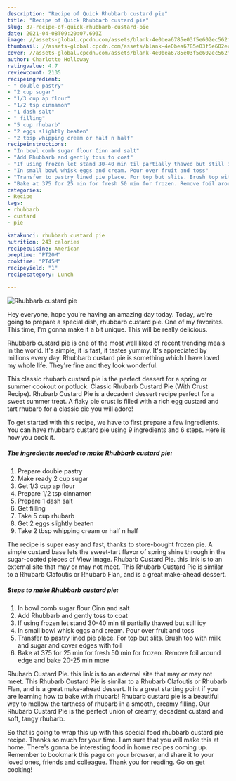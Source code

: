 ```yaml
---
description: "Recipe of Quick Rhubbarb custard pie"
title: "Recipe of Quick Rhubbarb custard pie"
slug: 37-recipe-of-quick-rhubbarb-custard-pie
date: 2021-04-08T09:20:07.693Z
image: //assets-global.cpcdn.com/assets/blank-4e0bea6785e03f5e602ec562f230caae08da540cada707380b4fe1bbebba43da.png
thumbnail: //assets-global.cpcdn.com/assets/blank-4e0bea6785e03f5e602ec562f230caae08da540cada707380b4fe1bbebba43da.png
cover: //assets-global.cpcdn.com/assets/blank-4e0bea6785e03f5e602ec562f230caae08da540cada707380b4fe1bbebba43da.png
author: Charlotte Holloway
ratingvalue: 4.7
reviewcount: 2135
recipeingredient:
- " double pastry"
- "2 cup sugar"
- "1/3 cup ap flour"
- "1/2 tsp cinnamon"
- "1 dash salt"
- " filling"
- "5 cup rhubarb"
- "2 eggs slightly beaten"
- "2 tbsp whipping cream or half n half"
recipeinstructions:
- "In bowl comb sugar flour Cinn and salt"
- "Add Rhubbarb and gently toss to coat"
- "If using frozen let stand 30-40 min til partially thawed but still icy"
- "In small bowl whisk eggs and cream. Pour over fruit and toss"
- "Transfer to pastry lined pie place. For top but slits. Brush top with milk and sugar and cover edges with foil"
- "Bake at 375 for 25 min for fresh 50 min for frozen. Remove foil around edge and bake 20-25 min more"
categories:
- Recipe
tags:
- rhubbarb
- custard
- pie

katakunci: rhubbarb custard pie 
nutrition: 243 calories
recipecuisine: American
preptime: "PT20M"
cooktime: "PT45M"
recipeyield: "1"
recipecategory: Lunch

---
```



![Rhubbarb custard pie](//assets-global.cpcdn.com/assets/blank-4e0bea6785e03f5e602ec562f230caae08da540cada707380b4fe1bbebba43da.png)

Hey everyone, hope you're having an amazing day today. Today, we're going to prepare a special dish, rhubbarb custard pie. One of my favorites. This time, I'm gonna make it a bit unique. This will be really delicious.

Rhubbarb custard pie is one of the most well liked of recent trending meals in the world. It's simple, it is fast, it tastes yummy. It's appreciated by millions every day. Rhubbarb custard pie is something which I have loved my whole life. They're fine and they look wonderful.

This classic rhubarb custard pie is the perfect dessert for a spring or summer cookout or potluck. Classic Rhubarb Custard Pie (With Crust Recipe). Rhubarb Custard Pie is a decadent dessert recipe perfect for a sweet summer treat. A flaky pie crust is filled with a rich egg custard and tart rhubarb for a classic pie you will adore!


To get started with this recipe, we have to first prepare a few ingredients. You can have rhubbarb custard pie using 9 ingredients and 6 steps. Here is how you cook it.

<!--inarticleads1-->

##### The ingredients needed to make Rhubbarb custard pie:

1. Prepare  double pastry
1. Make ready 2 cup sugar
1. Get 1/3 cup ap flour
1. Prepare 1/2 tsp cinnamon
1. Prepare 1 dash salt
1. Get  filling
1. Take 5 cup rhubarb
1. Get 2 eggs slightly beaten
1. Take 2 tbsp whipping cream or half n half


The recipe is super easy and fast, thanks to store-bought frozen pie. A simple custard base lets the sweet-tart flavor of spring shine through in the sugar-coated pieces of View image. Rhubarb Custard Pie. this link is to an external site that may or may not meet. This Rhubarb Custard Pie is similar to a Rhubarb Clafoutis or Rhubarb Flan, and is a great make-ahead dessert. 

<!--inarticleads2-->

##### Steps to make Rhubbarb custard pie:

1. In bowl comb sugar flour Cinn and salt
1. Add Rhubbarb and gently toss to coat
1. If using frozen let stand 30-40 min til partially thawed but still icy
1. In small bowl whisk eggs and cream. Pour over fruit and toss
1. Transfer to pastry lined pie place. For top but slits. Brush top with milk and sugar and cover edges with foil
1. Bake at 375 for 25 min for fresh 50 min for frozen. Remove foil around edge and bake 20-25 min more


Rhubarb Custard Pie. this link is to an external site that may or may not meet. This Rhubarb Custard Pie is similar to a Rhubarb Clafoutis or Rhubarb Flan, and is a great make-ahead dessert. It is a great starting point if you are learning how to bake with rhubarb! Rhubarb custard pie is a beautiful way to mellow the tartness of rhubarb in a smooth, creamy filling. Our Rhubarb Custard Pie is the perfect union of creamy, decadent custard and soft, tangy rhubarb. 

So that is going to wrap this up with this special food rhubbarb custard pie recipe. Thanks so much for your time. I am sure that you will make this at home. There's gonna be interesting food in home recipes coming up. Remember to bookmark this page on your browser, and share it to your loved ones, friends and colleague. Thank you for reading. Go on get cooking!
